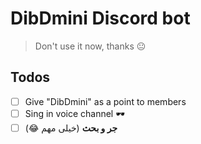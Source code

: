 # DibDmini Discord bot

> Don't use it now, thanks 😐

## Todos
- [ ] Give "DibDmini" as a point to members
- [ ] Sing in voice channel 🕶️
- [ ] **جر و بحث** (خیلی مهم 😂)
